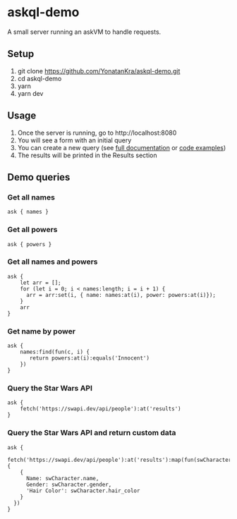 # askql-demo

A small server running an askVM to handle requests.

## Setup

1. git clone https://github.com/YonatanKra/askql-demo.git
2. cd askql-demo
3. yarn
4. yarn dev

## Usage

1. Once the server is running, go to http://localhost:8080
2. You will see a form with an initial query
3. You can create a new query (see [full documentation](https://github.com/xFAANG/askql#documentation) 
    or [code examples](https://github.com/xFAANG/askql/tree/master/src/askscript/__tests__))
4. The results will be printed in the Results section

## Demo queries
### Get all names
```
ask { names }
```
### Get all powers
```
ask { powers }
```
### Get all names and powers
```
ask { 
    let arr = [];
    for (let i = 0; i < names:length; i = i + 1) {
      arr = arr:set(i, { name: names:at(i), power: powers:at(i)});
    }
    arr
}
```

### Get name by power
```
ask {
    names:find(fun(c, i) {
       return powers:at(i):equals('Innocent')
    })
}
```

### Query the Star Wars API
```
ask {
	fetch('https://swapi.dev/api/people'):at('results')
}
```

### Query the Star Wars API and return custom data
```
ask {
	fetch('https://swapi.dev/api/people'):at('results'):map(fun(swCharacter) {
    {
      Name: swCharacter.name,
      Gender: swCharacter.gender,
      'Hair Color': swCharacter.hair_color
    }
  })
}
```
